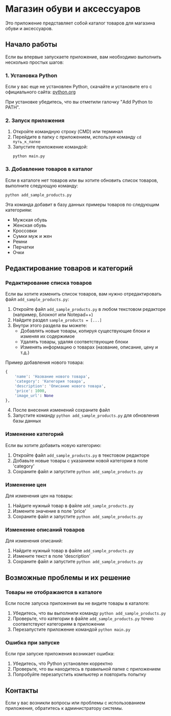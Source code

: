 # Магазин обуви и аксессуаров

Это приложение представляет собой каталог товаров для магазина обуви и аксессуаров.

## Начало работы

Если вы впервые запускаете приложение, вам необходимо выполнить несколько простых шагов:

### 1. Установка Python

Если у вас еще не установлен Python, скачайте и установите его с официального сайта: [python.org](https://www.python.org/downloads/)

При установке убедитесь, что вы отметили галочку "Add Python to PATH".

### 2. Запуск приложения

1. Откройте командную строку (CMD) или терминал
2. Перейдите в папку с приложением, используя команду `cd путь_к_папке`
3. Запустите приложение командой:
   ```
   python main.py
   ```

### 3. Добавление товаров в каталог

Если в каталоге нет товаров или вы хотите обновить список товаров, выполните следующую команду:

```
python add_sample_products.py
```

Эта команда добавит в базу данных примеры товаров по следующим категориям:
- Мужская обувь
- Женская обувь
- Кроссовки
- Сумки муж и жен
- Ремни
- Перчатки
- Очки

## Редактирование товаров и категорий

### Редактирование списка товаров

Если вы хотите изменить список товаров, вам нужно отредактировать файл `add_sample_products.py`:

1. Откройте файл `add_sample_products.py` в любом текстовом редакторе (например, Блокнот или Notepad++)
2. Найдите раздел `sample_products = [...]`
3. Внутри этого раздела вы можете:
   - Добавлять новые товары, копируя существующие блоки и изменяя их содержимое
   - Удалять товары, удаляя соответствующие блоки
   - Изменять информацию о товарах (название, описание, цену и т.д.)

Пример добавления нового товара:
```python
{
    'name': 'Название нового товара',
    'category': 'Категория товара',
    'description': 'Описание нового товара',
    'price': 1000,
    'image_url': None
},
```

4. После внесения изменений сохраните файл
5. Запустите команду `python add_sample_products.py` для обновления базы данных

### Изменение категорий

Если вы хотите добавить новую категорию:

1. Откройте файл `add_sample_products.py` в текстовом редакторе
2. Добавьте новые товары с указанием новой категории в поле 'category'
3. Сохраните файл и запустите `python add_sample_products.py`

### Изменение цен

Для изменения цен на товары:

1. Найдите нужный товар в файле `add_sample_products.py`
2. Измените значение в поле 'price'
3. Сохраните файл и запустите `python add_sample_products.py`

### Изменение описаний товаров

Для изменения описаний:

1. Найдите нужный товар в файле `add_sample_products.py`
2. Измените текст в поле 'description'
3. Сохраните файл и запустите `python add_sample_products.py`

## Возможные проблемы и их решение

### Товары не отображаются в каталоге

Если после запуска приложения вы не видите товары в каталоге:
1. Убедитесь, что вы выполнили команду `python add_sample_products.py`
2. Проверьте, что категории в файле `add_sample_products.py` точно соответствуют категориям в приложении
3. Перезапустите приложение командой `python main.py`

### Ошибка при запуске

Если при запуске приложения возникает ошибка:
1. Убедитесь, что Python установлен корректно
2. Проверьте, что вы находитесь в правильной папке с приложением
3. Попробуйте перезапустить компьютер и повторить попытку

## Контакты

Если у вас возникли вопросы или проблемы с использованием приложения, обратитесь к администратору системы.
